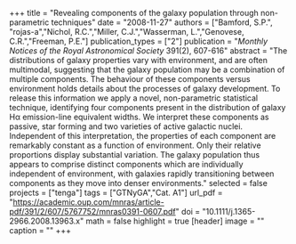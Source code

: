 +++
title = "Revealing components of the galaxy population through non-parametric techniques"
date = "2008-11-27"
authors = ["Bamford, S.P.", "rojas-a","Nichol, R.C.","Miller, C.J.","Wasserman, L.","Genovese, C.R.","Freeman, P.E."]
publication_types = ["2"]
publication = "*Monthly Notices of the Royal Astronomical Society* 391(2), 607-616"
abstract = "The distributions of galaxy properties vary with environment, and are often multimodal, suggesting that the galaxy population may be a combination of multiple components. The behaviour of these components versus environment holds details about the processes of galaxy development. To release this information we apply a novel, non-parametric statistical technique, identifying four components present in the distribution of galaxy Hα emission-line equivalent widths. We interpret these components as passive, star forming and two varieties of active galactic nuclei. Independent of this interpretation, the properties of each component are remarkably constant as a function of environment. Only their relative proportions display substantial variation. The galaxy population thus appears to comprise distinct components which are individually independent of environment, with galaxies rapidly transitioning between components as they move into denser environments."
selected = false
projects = ["tenga"]
tags = ["GTNyGA","Cat. A1"]
url_pdf = "https://academic.oup.com/mnras/article-pdf/391/2/607/5767752/mnras0391-0607.pdf"
doi = "10.1111/j.1365-2966.2008.13963.x"
math = false
highlight = true
[header]
image = ""
caption = ""
+++
